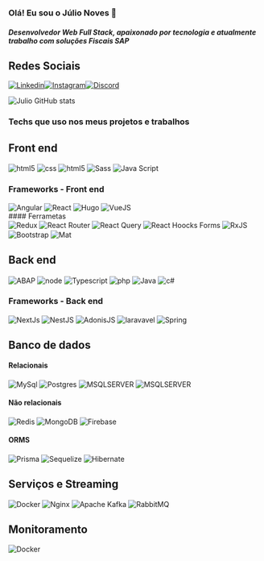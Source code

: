 ### Olá! Eu sou o Júlio Noves 🤚
#####  Desenvolvedor Web Full Stack, apaixonado por tecnologia e atualmente trabalho com soluções Fiscais SAP

## Redes Sociais
[![Linkedin](https://img.shields.io/badge/LinkedIn-0077B5?style=for-the-badge&logo=linkedin&logoColor=white)](https://www.linkedin.com/in/juliosergionovaes/)[![Instagram](https://img.shields.io/badge/Instagram-E4405F?style=for-the-badge&logo=instagram&logoColor=white)](https://instagram.com/julionovaes_g)[![Discord](https://img.shields.io/badge/Discord-7289DA?style=for-the-badge&logo=discord&logoColor=white)]()

![Julio GitHub stats](https://github-readme-stats.vercel.app/api?username=juliosergionovaesgomes&show_icons=true&theme=dracula)


### Techs que uso nos meus projetos e trabalhos

## Front end 
<div style="display:inline_block">
<img  align="center"   alt="html5" src="https://img.shields.io/badge/HTML5-E34F26?style=for-the-badge&logo=html5&logoColor=white"   />
<img  align="center"   alt="css" src="https://img.shields.io/badge/CSS3-1572B6?style=for-the-badge&logo=css3&logoColor=white"   />
<img  align="center"   alt="html5" src="https://img.shields.io/badge/Tailwind_CSS-38B2AC?style=for-the-badge&logo=tailwind-css&logoColor=white"   />

<img  align="center"   alt="Sass" src="https://img.shields.io/badge/Sass-CC6699?style=for-the-badge&logo=sass&logoColor=white"   />
<img  align="center"   alt="Java Script" src="https://img.shields.io/badge/JavaScript-323330?style=for-the-badge&logo=javascript&logoColor=F7DF1E"   />
</div>

### Frameworks - Front end
<div style="display:inline_block">
<img  align="center"   alt="Angular" src="https://img.shields.io/badge/Angular-DD0031?style=for-the-badge&logo=angular&logoColor=white"   />
<img  align="center"   alt="React" src="https://img.shields.io/badge/React-20232A?style=for-the-badge&logo=react&logoColor=61DAFB"   />
<img  align="center"   alt="Hugo" src="https://img.shields.io/badge/Hugo-black.svg?style=for-the-badge&logo=Hugo"   />
<img  align="center"   alt="VueJS" src="https://img.shields.io/badge/Vue.js-35495E?style=for-the-badge&logo=vue.js&logoColor=4FC08D"   />

</div>
#### Ferrametas  
<div style="display:inline_block">
<img align="center" alt="Redux" src="https://img.shields.io/badge/Redux-593D88?style=for-the-badge&logo=redux&logoColor=white"/>
<img align="center" alt="React Router" src="https://img.shields.io/badge/React_Router-CA4245?style=for-the-badge&logo=react-router&logoColor=white"/>
<img align="center" alt="React Query" src="https://img.shields.io/badge/-React%20Query-FF4154?style=for-the-badge&logo=react%20query&logoColor=white"/>
<img  align="center"   alt="React Hoocks Forms" src="https://img.shields.io/badge/React%20Hook%20Form-%23EC5990.svg?style=for-the-badge&logo=reacthookform&logoColor=white"   />
<img  align="center"   alt="RxJS" src="https://img.shields.io/badge/rxjs-%23B7178C.svg?style=for-the-badge&logo=reactivex&logoColor=white"   />
<img  align="center"   alt="Bootstrap" src="https://img.shields.io/badge/Bootstrap-563D7C?style=for-the-badge&logo=bootstrap&logoColor=white"   />
<img  align="center"   alt="Mat" src="https://img.shields.io/badge/Material--UI-0081CB?style=for-the-badge&logo=material-ui&logoColor=white"   />
</div>

## Back end
<div style="display:inline_block"> 
<img  align="center"   alt="ABAP" src="https://img.shields.io/badge/SAP-0FAAFF?style=for-the-badge&logo=sap&logoColor=white"   />
<img  align="center"   alt="node" src="https://img.shields.io/badge/node.js-6DA55F?style=for-the-badge&logo=node.js&logoColor=white"   />
<img  align="center"   alt="Typescript" src="https://img.shields.io/badge/typescript-%23007ACC.svg?style=for-the-badge&logo=typescript&logoColor=white"   />
<img  align="center"   alt="php" src="https://img.shields.io/badge/PHP-777BB4?style=for-the-badge&logo=php&logoColor=white"   />
<img  align="center"   alt="Java" src="https://img.shields.io/badge/java-%23ED8B00.svg?style=for-the-badge&logo=openjdk&logoColor=white"   />
<img  align="center"   alt="c#" src="https://img.shields.io/badge/C%23-239120?style=for-the-badge&logo=c-sharp&logoColor=white"   />
</div>


### Frameworks - Back end
<div style="display:inline_block"> 
<img  align="center"   alt="NextJs" src="https://img.shields.io/badge/Next-black?style=for-the-badge&logo=next.js&logoColor=white"   />
<img  align="center"   alt="NestJS" src="https://img.shields.io/badge/nestjs-%23E0234E.svg?style=for-the-badge&logo=nestjs&logoColor=white"   />
<img  align="center"   alt="AdonisJS" src="https://img.shields.io/badge/adonisjs-%23220052.svg?style=for-the-badge&logo=adonisjs&logoColor=white"   />
<img  align="center"   alt="laravavel" src="https://img.shields.io/badge/laravel-%23FF2D20.svg?style=for-the-badge&logo=laravel&logoColor=white"   />
<img  align="center"   alt="Spring" src="https://img.shields.io/badge/spring-%236DB33F.svg?style=for-the-badge&logo=spring&logoColor=white"   />
</div>

## Banco de dados 

#### Relacionais
<div style="display:inline_block">
<img align="center" alt="MySql" src="https://img.shields.io/badge/mysql-%2300f.svg?style=for-the-badge&logo=mysql&logoColor=white"/>
<img align="center" alt="Postgres" src="https://img.shields.io/badge/postgres-%23316192.svg?style=for-the-badge&logo=postgresql&logoColor=white"/>

<img align="center" alt="MSQLSERVER" src="https://img.shields.io/badge/Microsoft%20SQL%20Server-CC2927?style=for-the-badge&logo=microsoft%20sql%20server&logoColor=white"/>

<img align="center" alt="MSQLSERVER" src="https://img.shields.io/badge/MariaDB-003545?style=for-the-badge&logo=mariadb&logoColor=white"/>
</div>

#### Não relacionais
<div style="display:inline_block">
<img align="center" alt="Redis" src="https://img.shields.io/badge/redis-%23DD0031.svg?style=for-the-badge&logo=redis&logoColor=white"/>
<img align="center" alt="MongoDB" src="https://img.shields.io/badge/MongoDB-%234ea94b.svg?style=for-the-badge&logo=mongodb&logoColor=white"/>

<img align="center" alt="Firebase" src="https://img.shields.io/badge/Firebase-039BE5?style=for-the-badge&logo=Firebase&logoColor=white"/>
</div>

 #### ORMS
<div style="display:inline_block">
<img align="center" alt="Prisma" src="https://img.shields.io/badge/Prisma-3982CE?style=for-the-badge&logo=Prisma&logoColor=white"/>
<img align="center" alt="Sequelize" src="https://img.shields.io/badge/Sequelize-52B0E7?style=for-the-badge&logo=Sequelize&logoColor=white"/>
<img align="center" alt="Hibernate" src="https://img.shields.io/badge/Hibernate-59666C?style=for-the-badge&logo=Hibernate&logoColor=white"/>
</div>

## Serviços e Streaming

<div style="display:inline_block">

<img align="center" alt="Docker" src="https://img.shields.io/badge/docker-%230db7ed.svg?style=for-the-badge&logo=docker&logoColor=white"/>
<img align="center" alt="Nginx" src="https://img.shields.io/badge/nginx-%23009639.svg?style=for-the-badge&logo=nginx&logoColor=white"/>
<img align="center" alt="Apache Kafka" src="https://img.shields.io/badge/Apache%20Kafka-000?style=for-the-badge&logo=apachekafka"/>
<img align="center" alt="RabbitMQ" src="https://img.shields.io/badge/Rabbitmq-FF6600?style=for-the-badge&logo=rabbitmq&logoColor=white"/>
</div>

## Monitoramento
<img align="center" alt="Docker" src="https://img.shields.io/badge/grafana-%23F46800.svg?style=for-the-badge&logo=grafana&logoColor=white"/>
</div>
